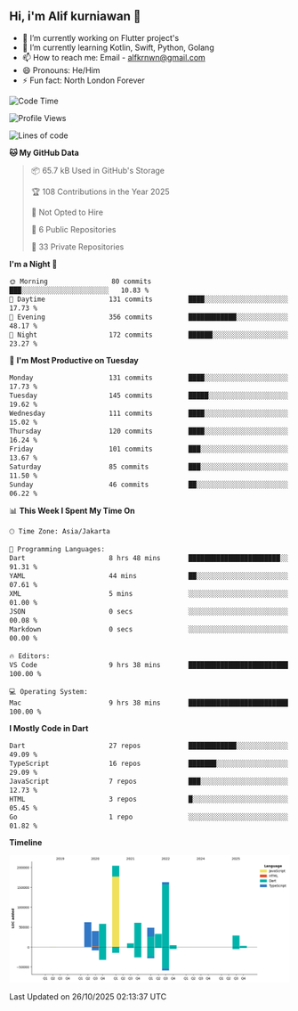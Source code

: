## Hi, i'm Alif kurniawan 👋

- 🔭 I’m currently working on Flutter project's
- 🌱 I’m currently learning Kotlin, Swift, Python, Golang
- 📫 How to reach me: Email - alfkrnwn@gmail.com
- 😄 Pronouns: He/Him
- ⚡ Fun fact: North London Forever

<!--START_SECTION:waka-->
![Code Time](http://img.shields.io/badge/Code%20Time-389%20hrs%2037%20mins-blue)

![Profile Views](http://img.shields.io/badge/Profile%20Views-12-blue)

![Lines of code](https://img.shields.io/badge/From%20Hello%20World%20I%27ve%20Written-714.5%20thousand%20lines%20of%20code-blue)

**🐱 My GitHub Data** 

> 📦 65.7 kB Used in GitHub's Storage 
 > 
> 🏆 108 Contributions in the Year 2025
 > 
> 🚫 Not Opted to Hire
 > 
> 📜 6 Public Repositories 
 > 
> 🔑 33 Private Repositories 
 > 
**I'm a Night 🦉** 

```text
🌞 Morning                80 commits          ███░░░░░░░░░░░░░░░░░░░░░░   10.83 % 
🌆 Daytime                131 commits         ████░░░░░░░░░░░░░░░░░░░░░   17.73 % 
🌃 Evening                356 commits         ████████████░░░░░░░░░░░░░   48.17 % 
🌙 Night                  172 commits         ██████░░░░░░░░░░░░░░░░░░░   23.27 % 
```
📅 **I'm Most Productive on Tuesday** 

```text
Monday                   131 commits         ████░░░░░░░░░░░░░░░░░░░░░   17.73 % 
Tuesday                  145 commits         █████░░░░░░░░░░░░░░░░░░░░   19.62 % 
Wednesday                111 commits         ████░░░░░░░░░░░░░░░░░░░░░   15.02 % 
Thursday                 120 commits         ████░░░░░░░░░░░░░░░░░░░░░   16.24 % 
Friday                   101 commits         ███░░░░░░░░░░░░░░░░░░░░░░   13.67 % 
Saturday                 85 commits          ███░░░░░░░░░░░░░░░░░░░░░░   11.50 % 
Sunday                   46 commits          ██░░░░░░░░░░░░░░░░░░░░░░░   06.22 % 
```


📊 **This Week I Spent My Time On** 

```text
🕑︎ Time Zone: Asia/Jakarta

💬 Programming Languages: 
Dart                     8 hrs 48 mins       ███████████████████████░░   91.31 % 
YAML                     44 mins             ██░░░░░░░░░░░░░░░░░░░░░░░   07.61 % 
XML                      5 mins              ░░░░░░░░░░░░░░░░░░░░░░░░░   01.00 % 
JSON                     0 secs              ░░░░░░░░░░░░░░░░░░░░░░░░░   00.08 % 
Markdown                 0 secs              ░░░░░░░░░░░░░░░░░░░░░░░░░   00.00 % 

🔥 Editors: 
VS Code                  9 hrs 38 mins       █████████████████████████   100.00 % 

💻 Operating System: 
Mac                      9 hrs 38 mins       █████████████████████████   100.00 % 
```

**I Mostly Code in Dart** 

```text
Dart                     27 repos            ████████████░░░░░░░░░░░░░   49.09 % 
TypeScript               16 repos            ███████░░░░░░░░░░░░░░░░░░   29.09 % 
JavaScript               7 repos             ███░░░░░░░░░░░░░░░░░░░░░░   12.73 % 
HTML                     3 repos             █░░░░░░░░░░░░░░░░░░░░░░░░   05.45 % 
Go                       1 repo              ░░░░░░░░░░░░░░░░░░░░░░░░░   01.82 % 
```



**Timeline**

![Lines of Code chart](https://raw.githubusercontent.com/awanderer11/awanderer11/main/assets/bar_graph.png)


 Last Updated on 26/10/2025 02:13:37 UTC
<!--END_SECTION:waka-->
